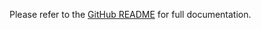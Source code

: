 <!-- README for NPM; the one for GitHub is in .github directory. -->

Please refer to the [GitHub README](https://github.com/ivan7237d/1log/tree/master/packages/rxjs) for full documentation.
